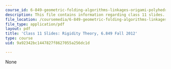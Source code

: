 ```yaml
---
course_id: 6-849-geometric-folding-algorithms-linkages-origami-polyhedra-fall-2012
description: This file contains information regarding class 11 slides.
file_location: /coursemedia/6-849-geometric-folding-algorithms-linkages-origami-polyhedra-fall-2012/9a92342bc1447827f8627055a256dc1d_MIT6_849F12_slidesC11.pdf
file_type: application/pdf
layout: pdf
title: 'Class 11 Slides: Rigidity Theory, 6.849 Fall 2012'
type: course
uid: 9a92342bc1447827f8627055a256dc1d

---
```

None